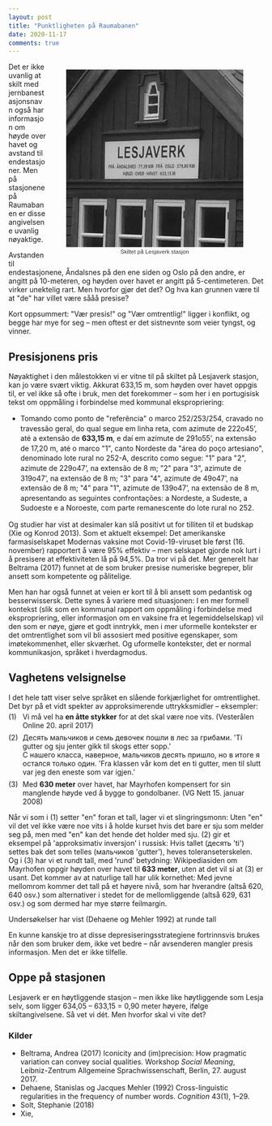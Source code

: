 ```yaml
---
layout: post
title: "Punktligheten på Raumabanen"
date: 2020-11-17
comments: true
---
```

<style>
  ol {
  margin-left: 0;
  padding-left: 0;
}
ol li {
  display: block;
  margin-bottom: .5em;
  margin-left: 2em;
}
ol li::before {
  display: inline-block;
  content: "(" counter(item) ") ";
  counter-increment: item;
  width: 2em;
  margin-left: -2em;
}
figcaption {
    color: #333;
    text-align: center;
    font-family: Optima, Candara, Calibri, Arial, sans-serif;
    font-size: .8em;
}	
  .zoom:hover {
  -ms-transform: scale(3); /* IE 9 */
  -webkit-transform: scale(3); /* Safari 3-8 */
  transform: scale(2); 
  transform-origin: 100% 0%;
}
</style>

<div style="float:right;"><figure class="rightfig"><div class="zoom"><img style="height:350px;" src="/pics/Lesjaverk.png" /></div><figcaption>Skiltet på Lesjaverk stasjon</figcaption></figure></div>
<div class="ingress"><p>Det er ikke uvanlig at skilt med jernbanestasjonsnavn også har informasjon om høyde over havet og avstand til endestasjoner. Men på stasjonene på Raumabanen er disse angivelsene uvanlig nøyaktige.</p></div>

<p>Avstanden til endestasjonene, Åndalsnes på den ene siden og Oslo på den andre, er angitt på 10-meteren, og høyden over havet er angitt på 5-centimeteren. Det virker unektelig rart. Men hvorfor gjør det det? Og hva kan grunnen være til at "de" har villet være sååå presise?</p>
<p>Kort oppsummert: "Vær presis!" og "Vær omtrentlig!" ligger i konflikt, og begge har mye for seg – men oftest er det sistnevnte som veier tyngst, og vinner.</p>
<h2>Presisjonens pris</h2>
<p>Nøyaktighet i den målestokken vi er vitne til på skiltet på Lesjaverk stasjon, kan jo være svært viktig. Akkurat 633,15 m, som høyden over havet oppgis til, er vel ikke så ofte i bruk, men det forekommer – som her i en portugisisk tekst om oppmåling i forbindelse med kommunal ekspropriering:
</p>
<ul><li style="line-height: 1.4em">Tomando como ponto de "referência" o marco 252/253/254, cravado no travessão geral, do qual segue em linha reta, com azimute de 222o45’, até a extensão de <b>633,15 m</b>, e daí em azimute de 291o55’, na extensão de 17,20 m, até o marco "1", canto Nordeste da "área do poço artesiano", denominado lote rural no 252-A, descrito como segue: "1" para "2", azimute de 229o47’, na extensão de 8 m; "2" para "3", azimute de 319o47’, na extensão de 8 m; "3" para "4", azimute de 49o47’, na extensão de 8 m; "4" para "1", azimute de 139o47’, na extensão de 8 m, apresentando as seguintes confrontações: a Nordeste, a Sudeste, a Sudoeste e a Noroeste, com parte remanescente do lote rural no 252.
    </li></ul>
    
<p>Og studier har vist at desimaler kan slå positivt ut for tilliten til et budskap (Xie og Konrod 2013). Som et aktuelt eksempel: Det amerikanske farmasiselskapet Modernas vaksine mot Covid-19-viruset ble først (16. november) rapportert å være 95% effektiv – men selskapet gjorde nok lurt i å presisere at effektiviteten lå på 94,5%. Da tror vi på det. Mer generelt har Beltrama (2017) funnet at de som bruker presise numeriske begreper, blir ansett som kompetente og pålitelige.</p>
<p>
    Men han har også funnet at veien er kort til å bli ansett som pedantisk og besserwissersk. Dette synes å variere med situasjonen: I en mer formell kontekst (slik som en kommunal rapport om oppmåling i forbindelse med ekspropriering, eller informasjon om en vaksine fra et legemiddelselskap) vil den som er nøye, gjøre et godt inntrykk, men i mer uformelle kontekster er det omtrentlighet som vil bli assosiert med positive egenskaper, som imøtekommenhet, eller skværhet. Og uformelle kontekster, det er normal kommunikasjon, språket i hverdagmodus.
</p>
   <h2>Vaghetens velsignelse</h2>
<p>I det hele tatt viser selve språket en slående forkjærlighet for omtrentlighet. Det byr på et vidt spekter av approksimerende uttrykksmidler – eksempler:
</p>
<ol style="counter-reset: item 0; margin-top:-10px">
  <li>Vi må vel ha <b>en åtte stykker</b> for at det skal være noe vits. (Vesterålen Online 20. april 2017)</li>
<li>Десять мальчиков и семь девочек пошли в лес за грибами. 'Ti gutter og sju jenter gikk til skogs etter sopp.'</br>С нашего класса, наверное, мальчиков десять пришло, но в итоге я остался только один. 'Fra klassen vår kom det en ti gutter, men til slutt var jeg den eneste som var igjen.'</li>
  <li>Med <b>630 meter</b> over havet, har Mayrhofen kompensert for sin manglende høyde ved å bygge to gondolbaner. (VG Nett 15. januar 2008)</li>
  </ol>
<p>Når vi som i (1) setter "en" foran et tall, lager vi et slingringsmonn: Uten "en" vil det vel ikke være noe vits i å holde kurset hvis det bare er sju som melder seg på, men med "en" kan det hende det holder med sju. (2) gir et eksempel på 'approksimativ inversjon' i russisk: Hvis tallet (десять 'ti') settes bak det som telles (мальчиков 'gutter'), heves toleranseterskelen. Og i (3) har vi et rundt tall, med 'rund' betydning: Wikipediasiden om Mayrhofen oppgir høyden over havet til <b>633 meter</b>, uten at det vil si at (3) er usant. Det kommer av at naturlige tall har ulik kornethet: Med jevne mellomrom kommer det tall på et høyere nivå, som har hverandre (altså 620, 640 osv.) som alternativer i stedet for de mellomliggende (altså 629, 631 osv.) og som dermed har mye større feilmargin.</p>
<p> Undersøkelser har vist (Dehaene og Mehler 1992) at runde tall 
<p>En kunne kanskje tro at disse depresiseringsstrategiene fortrinnsvis brukes når den som bruker dem, ikke vet bedre – når avsenderen mangler presis informasjon. Men det er ikke tilfelle. </p>
<h2>Oppe på stasjonen</h2>
<p>Lesjaverk er en høytliggende stasjon – men ikke like høytliggende som Lesja selv, som ligger 634,05 – 633,15 = 0,90 meter høyere, ifølge skiltangivelsene. Så vet vi dét. Men hvorfor skal vi vite det?
</p>
<h3>Kilder</h3>
<ul id="pubs"><li>Beltrama, Andrea (2017) Iconicity and (im)precision: How pragmatic variation can convey social qualities. Workshop <i>Social Meaning</i>, Leibniz-Zentrum Allgemeine Sprachwissenschaft, Berlin, 27. august 2017.</li>
    <li>Dehaene, Stanislas og Jacques Mehler (1992) Cross-linguistic regularities in the frequency of number words. <i>Cognition</i> 43(1), 1–29.</li>
    <li>Solt, Stephanie (2018) 
    </li>
    <li>Xie, 
    </li>
    </ul>
   

